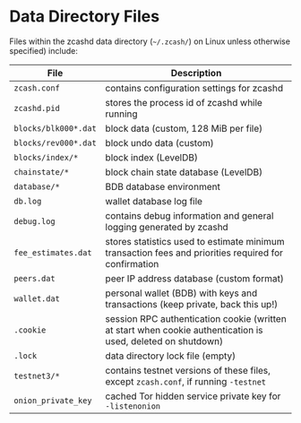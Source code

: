 Data Directory Files
====================

Files within the zcashd data directory (``~/.zcash/``) on Linux unless otherwise specified) include:

| File                  | Description
|-----------------------|--------------
|``zcash.conf``         | contains configuration settings for zcashd
|``zcashd.pid``         | stores the process id of zcashd while running
|``blocks/blk000*.dat`` | block data (custom, 128 MiB per file)
|``blocks/rev000*.dat`` | block undo data (custom)
|``blocks/index/*``     | block index (LevelDB)
|``chainstate/*``       | block chain state database (LevelDB)
|``database/*``         | BDB database environment
|``db.log``             | wallet database log file
|``debug.log``          | contains debug information and general logging generated by zcashd
|``fee_estimates.dat``  | stores statistics used to estimate minimum transaction fees and priorities required for confirmation
|``peers.dat``          | peer IP address database (custom format)
|``wallet.dat``         | personal wallet (BDB) with keys and transactions (keep private, back this up!)
|``.cookie``            | session RPC authentication cookie (written at start when cookie authentication is used, deleted on shutdown)
|``.lock``              | data directory lock file (empty)
|``testnet3/*``         | contains testnet versions of these files, except ``zcash.conf``, if running ``-testnet``
|``onion_private_key``  | cached Tor hidden service private key for ``-listenonion``
